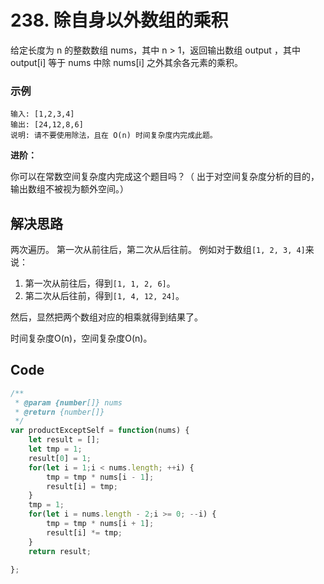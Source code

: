 # 238. 除自身以外数组的乘积
给定长度为 n 的整数数组 nums，其中 n > 1，返回输出数组 output ，其中 output[i] 等于 nums 中除 nums[i] 之外其余各元素的乘积。

### 示例
```
输入: [1,2,3,4]
输出: [24,12,8,6]
说明: 请不要使用除法，且在 O(n) 时间复杂度内完成此题。
```

**进阶：**

你可以在常数空间复杂度内完成这个题目吗？（ 出于对空间复杂度分析的目的，输出数组不被视为额外空间。）

## 解决思路
两次遍历。
第一次从前往后，第二次从后往前。
例如对于数组`[1, 2, 3, 4]`来说：
1. 第一次从前往后，得到`[1, 1, 2, 6]`。
2. 第二次从后往前，得到`[1, 4, 12, 24]`。

然后，显然把两个数组对应的相乘就得到结果了。

时间复杂度O(n)，空间复杂度O(n)。

## Code
```js
/**
 * @param {number[]} nums
 * @return {number[]}
 */
var productExceptSelf = function(nums) {
    let result = [];
    let tmp = 1;
    result[0] = 1;
    for(let i = 1;i < nums.length; ++i) {
        tmp = tmp * nums[i - 1];
        result[i] = tmp;
    }
    tmp = 1;
    for(let i = nums.length - 2;i >= 0; --i) {
        tmp = tmp * nums[i + 1];
        result[i] *= tmp;
    }
    return result;
        
};
```